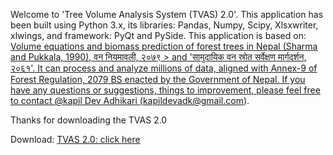 Welcome to 'Tree Volume Analysis System (TVAS) 2.0'. This application has been built using Python 3.x, its libraries: Pandas, Numpy, Scipy, Xlsxwriter, xlwings, and framework: PyQt and PySide. This application is based on: <a href='https://www.researchgate.net/publication/313927612_Volume_equations_and_biomass_prediction_of_forest_trees_in_Nepal'> Volume equations and biomass prediction of forest trees in Nepal (Sharma and Pukkala, 1990), <a href='https://www.mofe.gov.np/uploads/documents/%E0%A4%B5%E0%A4%A8-%E0%A4%A8%E0%A4%BF%E0%A4%AF%E0%A4%AE%E0%A4%BE%E0%A4%B5%E0%A4%B2%E0%A5%80-%E0%A5%A8%E0%A5%A6%E0%A5%AD%E0%A5%AF1656843781pdf-2202-765-1658748113.pdf'> वन नियमावली, २०७९ > and 'सामुदायिक वन स्रोत सर्वेक्षण मार्गदर्शन, २०६१'. It can process and analyze millions of data, aligned with Annex-9 of Forest Regulation, 2079 BS enacted by the Government of Nepal. If you have any questions or suggestions, things to improvement, please feel free to contact @kapil Dev Adhikari (kapildevadk@gmail.com).

Thanks for downloading the TVAS 2.0

Download: [TVAS 2.0: click here](https://github.com/kapildevadk/TVAS-2.0/releases/download/V2.0/TVAS.2.0.exe)
